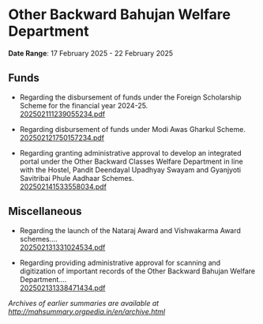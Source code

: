 # Other Backward Bahujan Welfare Department

**Date Range**: 17 February 2025 - 22 February 2025


## Funds
- Regarding the disbursement of funds under the Foreign Scholarship Scheme for the financial year 2024-25.\
  [202502111239055234.pdf](https://gr.maharashtra.gov.in/Site/Upload/Government%20Resolutions/English/202502111239055234.pdf)

- Regarding disbursement of funds under Modi Awas Gharkul Scheme.\
  [202502121750157234.pdf](https://gr.maharashtra.gov.in/Site/Upload/Government%20Resolutions/English/202502121750157234.pdf)

- Regarding granting administrative approval to develop an integrated portal under the Other Backward Classes Welfare Department in line with the Hostel, Pandit Deendayal Upadhyay Swayam and Gyanjyoti Savitribai Phule Aadhaar Schemes.\
  [202502141533558034.pdf](https://gr.maharashtra.gov.in/Site/Upload/Government%20Resolutions/English/202502141533558034.pdf)

## Miscellaneous
- Regarding the launch of the Nataraj Award and Vishwakarma Award schemes....\
  [202502131331024534.pdf](https://gr.maharashtra.gov.in/Site/Upload/Government%20Resolutions/English/202502131331024534.pdf)

- Regarding providing administrative approval for scanning and digitization of important records of the Other Backward Bahujan Welfare Department....\
  [202502131338471434.pdf](https://gr.maharashtra.gov.in/Site/Upload/Government%20Resolutions/English/202502131338471434.pdf)


*Archives of earlier summaries are available at http://mahsummary.orgpedia.in/en/archive.html*